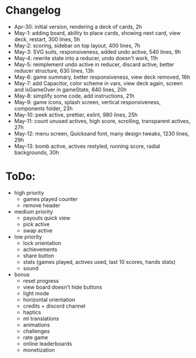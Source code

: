 # Changelog

- Apr-30: initial version, rendering a deck of cards, 2h
- May-1: adding board, ability to place cards, showing next card, view deck, restart, 300 lines, 5h
- May-2: scoring, sidebar on top layout, 400 lines, 7h
- May-3: SVG suits, responsiveness, added undo active, 540 lines, 9h
- May-4: rewrite state into a reducer, undo doesn't work, 11h
- May-5: reimplement undo active in reducer, discard active, better reducer structure, 630 lines, 13h
- May-6: game summary, better responsiveness, view deck removed, 16h
- May-7: add Capacitor, color scheme in vars, view deck again, screen and isGameOver in gameState, 840 lines, 20h
- May-8: simplify some code, add instructions, 21h
- May-9: game icons, splash screen, vertical responsiveness, components folder, 23h
- May-10: peek active, prettier, eslint, 980 lines, 25h
- May-11: count unused actives, high score, scrolling, transparent actives, 27h
- May-12: menu screen, Quicksand font, many design tweaks, 1230 lines, 29h
- May-13: bomb active, actives restyled, running score, radial backgrounds, 30h

# ToDo:

- high priority
  - games played counter
  - remove header
- medium priority
  - payouts quick view
  - pick active
  - swap active
- low priority
  - lock orientation
  - achievements
  - share button
  - stats (games played, actives used, last 10 scores, hands stats)
  - sound
- bonus
  - reset progress
  - view board doesn't hide buttons
  - light mode
  - horizontal orientation
  - credits + discord channel
  - haptics
  - ml translations
  - animations
  - challenges
  - rate game
  - online leaderboards
  - monetization
